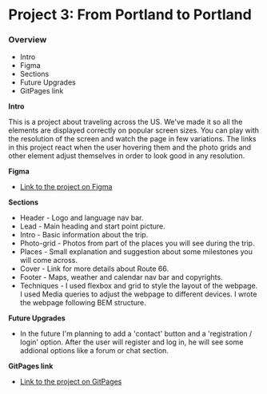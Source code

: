 # Project 3: From Portland to Portland

### Overview
* Intro
* Figma
* Sections
* Future Upgrades
* GitPages link

**Intro**

This is a project about traveling across the US. We've made it so all the elements are displayed correctly on popular screen sizes. You can play with the resolution of the screen and watch the page in few variations.
The links in this project react when the user hovering them and the photo grids and other element adjust themselves in order to look good in any resolution.

**Figma**

* [Link to the project on Figma](https://www.figma.com/file/AtbNbstbxWPcMqvF061V0R/Sprint-3%3A-From-Portland-to-Portland-%7C-desktop-%2B-mobile?node-id=0%3A1)

**Sections**

* Header - Logo and language nav bar.
* Lead  - Main heading and start point picture.
* Intro - Basic information about the trip.
* Photo-grid - Photos from part of the places you will see during the trip.
* Places - Small explanation and suggestion about some milestones you will come across.
* Cover - Link for more details about Route 66.
* Footer - Maps, weather and calendar nav bar and copyrights.
* Techniques - I used flexbox and grid to style the layout of the webpage.
  I used Media queries to adjust the webpage to different devices.
  I wrote the webpage following BEM structure.

**Future Upgrades**

* In the future I'm planning to add a 'contact' button and a 'registration / login' option.
  After the user will register and log in, he will see some addional options like a forum or chat section.

**GitPages link**

* [Link to the project on GitPages](https://adirx20.github.io/web_project_3/index.html)